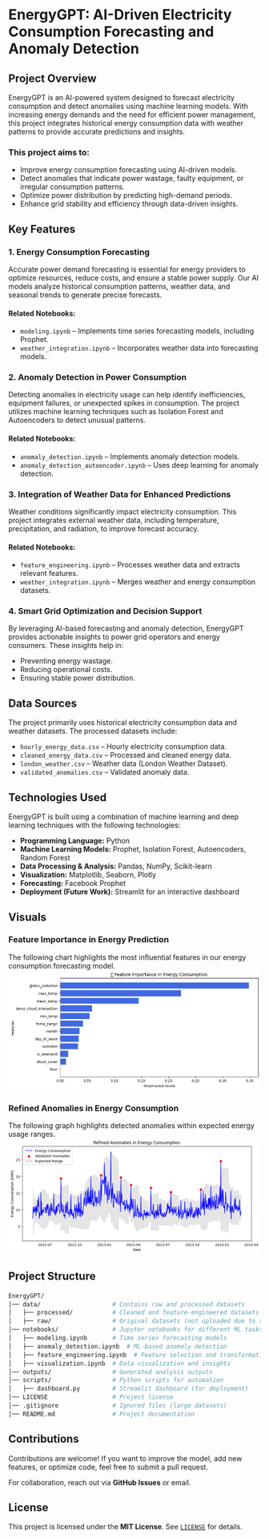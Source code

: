 # EnergyGPT: AI-Driven Electricity Consumption Forecasting and Anomaly Detection

## Project Overview
EnergyGPT is an AI-powered system designed to forecast electricity consumption and detect anomalies using machine learning models. With increasing energy demands and the need for efficient power management, this project integrates historical energy consumption data with weather patterns to provide accurate predictions and insights.

### This project aims to:
- Improve energy consumption forecasting using AI-driven models.
- Detect anomalies that indicate power wastage, faulty equipment, or irregular consumption patterns.
- Optimize power distribution by predicting high-demand periods.
- Enhance grid stability and efficiency through data-driven insights.

## Key Features

### 1. Energy Consumption Forecasting
Accurate power demand forecasting is essential for energy providers to optimize resources, reduce costs, and ensure a stable power supply. Our AI models analyze historical consumption patterns, weather data, and seasonal trends to generate precise forecasts.

#### Related Notebooks:
- `modeling.ipynb` – Implements time series forecasting models, including Prophet.
- `weather_integration.ipynb` – Incorporates weather data into forecasting models.

### 2. Anomaly Detection in Power Consumption
Detecting anomalies in electricity usage can help identify inefficiencies, equipment failures, or unexpected spikes in consumption. The project utilizes machine learning techniques such as Isolation Forest and Autoencoders to detect unusual patterns.

#### Related Notebooks:
- `anomaly_detection.ipynb` – Implements anomaly detection models.
- `anomaly_detection_autoencoder.ipynb` – Uses deep learning for anomaly detection.

### 3. Integration of Weather Data for Enhanced Predictions
Weather conditions significantly impact electricity consumption. This project integrates external weather data, including temperature, precipitation, and radiation, to improve forecast accuracy.

#### Related Notebooks:
- `feature_engineering.ipynb` – Processes weather data and extracts relevant features.
- `weather_integration.ipynb` – Merges weather and energy consumption datasets.

### 4. Smart Grid Optimization and Decision Support
By leveraging AI-based forecasting and anomaly detection, EnergyGPT provides actionable insights to power grid operators and energy consumers. These insights help in:
- Preventing energy wastage.
- Reducing operational costs.
- Ensuring stable power distribution.

## Data Sources
The project primarily uses historical electricity consumption data and weather datasets. The processed datasets include:
- `hourly_energy_data.csv` – Hourly electricity consumption data.
- `cleaned_energy_data.csv` – Processed and cleaned energy data.
- `london_weather.csv` – Weather data (London Weather Dataset).
- `validated_anomalies.csv` – Validated anomaly data.

## Technologies Used
EnergyGPT is built using a combination of machine learning and deep learning techniques with the following technologies:

- **Programming Language:** Python  
- **Machine Learning Models:** Prophet, Isolation Forest, Autoencoders, Random Forest  
- **Data Processing & Analysis:** Pandas, NumPy, Scikit-learn  
- **Visualization:** Matplotlib, Seaborn, Plotly  
- **Forecasting:** Facebook Prophet  
- **Deployment (Future Work):** Streamlit for an interactive dashboard  

## Visuals

### Feature Importance in Energy Prediction
The following chart highlights the most influential features in our energy consumption forecasting model.
![Feature Importance](images/feature_importance.png)

### Refined Anomalies in Energy Consumption
The following graph highlights detected anomalies within expected energy usage ranges.
![Refined Anomalies](images/refined_anomalies.png)


## Project Structure
```bash
EnergyGPT/
│── data/                    # Contains raw and processed datasets
│   ├── processed/           # Cleaned and feature-engineered datasets
│   ├── raw/                 # Original datasets (not uploaded due to size)
│── notebooks/               # Jupyter notebooks for different ML tasks
│   ├── modeling.ipynb       # Time series forecasting models
│   ├── anomaly_detection.ipynb  # ML-based anomaly detection
│   ├── feature_engineering.ipynb  # Feature selection and transformation
│   ├── visualization.ipynb  # Data visualization and insights
│── outputs/                 # Generated analysis outputs
│── scripts/                 # Python scripts for automation
│   ├── dashboard.py         # Streamlit dashboard (for deployment)
│── LICENSE                  # Project license
│── .gitignore               # Ignored files (large datasets)
│── README.md                # Project documentation
```
## Contributions
Contributions are welcome! If you want to improve the model, add new features, or optimize code, feel free to submit a pull request.

For collaboration, reach out via **GitHub Issues** or email.

## License
This project is licensed under the **MIT License**. See [`LICENSE`](LICENSE) for details.
